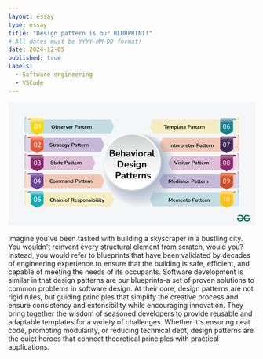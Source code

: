 ```yaml
---
layout: essay
type: essay
title: "Design pattern is our BLURPRINT!"
# All dates must be YYYY-MM-DD format!
date: 2024-12-05
published: true
labels:
  - Software engineering
  - VSCode
---
```





<img width="1000px" class="rounded float-start pe-4" src="../img/behavioral-design-patterns-new.png">

Imagine you've been tasked with building a skyscraper in a bustling city. You wouldn't reinvent every structural element from scratch, would you? Instead, you would refer to blueprints that have been validated by decades of engineering experience to ensure that the building is safe, efficient, and capable of meeting the needs of its occupants. Software development is similar in that design patterns are our blueprints-a set of proven solutions to common problems in software design.
At their core, design patterns are not rigid rules, but guiding principles that simplify the creative process and ensure consistency and extensibility while encouraging innovation. They bring together the wisdom of seasoned developers to provide reusable and adaptable templates for a variety of challenges. Whether it's ensuring neat code, promoting modularity, or reducing technical debt, design patterns are the quiet heroes that connect theoretical principles with practical applications.
